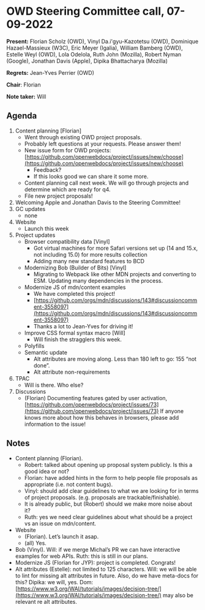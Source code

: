 # OWD Steering Committee call, 07-09-2022

**Present:** Florian Scholz (OWD), Vinyl Da.i'gyu-Kazotetsu (OWD), Dominique Hazael-Massieux (W3C), Eric Meyer (Igalia), William Bamberg (OWD), Estelle Weyl (OWD), Lola Odelola, Ruth John (Mozilla), Robert Nyman (Google), Jonathan Davis (Apple), Dipika Bhattacharya (Mozilla)

**Regrets:** Jean-Yves Perrier (OWD)

**Chair**: Florian

**Note taker:** Will

## Agenda

1. Content planning [Florian]
    - Went through existing OWD project proposals. 
    - Probably left questions at your requests. Please answer them!
    - New issue form for OWD projects: [https://github.com/openwebdocs/project/issues/new/choose](https://github.com/openwebdocs/project/issues/new/choose) 
        - Feedback?
        - If this looks good we can share it some more.
    - Content planning call next week. We will go through projects and determine which are ready for q4.
    - File new project proposals! 
2.  Welcoming Apple and Jonathan Davis to the Steering Committee!
3. GC updates
    - none
4. Website 
    - Launch this week
5. Project updates
    - Browser compatibility data [Vinyl]
        - Got virtual machines for more Safari versions set up (14 and 15.x, not including 15.0) for more results collection
        - Adding many new standard features to BCD
    - Modernizing Bob (Builder of Bits) [Vinyl]
        - Migrating to Webpack like other MDN projects and converting to ESM. Updating many dependencies in the process.
    - Modernize JS of mdn/content examples
        - We have completed this project! 
        - [https://github.com/orgs/mdn/discussions/143#discussioncomment-3558097](https://github.com/orgs/mdn/discussions/143#discussioncomment-3558097) 
        - Thanks a lot to Jean-Yves for driving it!
    - Improve CSS formal syntax macro [Will]
        - Will finish the stragglers this week.
    - Polyfills
    - Semantic update
        - Alt attributes are moving along. Less than 180 left to go: 155 “not done”.
        - Alt attribute non-requirements
6. TPAC
    - Will is there. Who else?
7. Discussions
    - (Florian) Documenting features gated by user activation, [https://github.com/openwebdocs/project/issues/73](https://github.com/openwebdocs/project/issues/73) If anyone knows more about how this behaves in browsers, please add information to the issue!

## Notes

* Content planning (Florian). 
  -  Robert: talked about opening up proposal system publicly. Is this a good idea or not? 
  - Florian: have added hints in the form to help people file proposals as appropriate (i.e. not content bugs).
  - Vinyl: should add clear guidelines to what we are looking for in terms of project proposals. (e.g. proposals are trackable/finishable). 
  - It is already public, but (Robert) should we make more noise about it? 
  - Ruth: yes we need clear guidelines about what should be a project vs an issue on mdn/content.
* Website 
  - (Florian). Let’s launch it asap. 
  - (all) Yes.
* Bob (Vinyl). Will: if we merge Michal’s PR we can have interactive examples for web APIs. Ruth: this is still in our plans.
* Modernize JS (Florian for JYP): project is completed. Congrats!
* Alt attributes (Estelle): not limited to 125 characters. Will: we will be able to lint for missing alt attributes in future. Also, do we have meta-docs for this? Dipika: we will, yes. Dom: [https://www.w3.org/WAI/tutorials/images/decision-tree/](https://www.w3.org/WAI/tutorials/images/decision-tree/) may also be relevant re alt attributes.